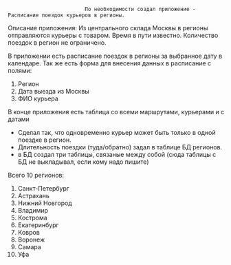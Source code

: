                              По необходимости создал приложение - Расписание поездок курьеров в регионы.
                             
Описание приложения:
Из  центрального склада Москвы в регионы отправляются курьеры с товаром. Время в пути известно. Количество поездок в регион не ограничено. 

В приложении есть расписание поездок в регионы за выбранное дату в календаре.
Так же есть форма для внесения данных в расписание с полями:
1)	Регион
2)	Дата выезда из Москвы
3)	ФИО курьера

В конце приложения есть таблица со всеми маршрутами, курьерами и с датами

- Сделал так, что одновременно курьер может быть только в одной поездке в регион.
- Длительность поездки (туда/обратно) задал в таблице БД регионов.
- в БД создал три таблицы, связаные между собой (сюда таблицы с БД не выкладывал, если кому надо пишите)

Всего 10 регионов:
1)	Санкт-Петербург
2)	Астрахань
3)	Нижний Новгород
4)	Владимир
5)	Кострома
6)	Екатеринбург
7)	Ковров
8)	Воронеж
9)	Самара
10)	Уфа


